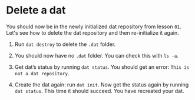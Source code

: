 # Delete a dat

You should now be in the newly initialized dat repository from lesson `01`. Let's see how to delete the dat repository and then re-initialize it again.

1. Run `dat destroy` to delete the `.dat` folder.

1. You should now have no `.dat` folder. You can check this with `ls -a`.

1. Get dat’s status by running `dat status`. You should get an error: `This is not a dat repository`.

1. Create the dat again: run `dat init`. Now get the status again by running `dat status`. This time it should succeed. You have recreated your dat.
